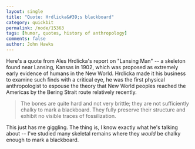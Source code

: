 ```yaml
---
layout: single 
title: "Quote: Hrdlicka&#39;s blackboard" 
category: quickbit
permalink: /node/15363
tags: [humor, quotes, history of anthropology] 
comments: false 
author: John Hawks 
---
```


Here's a quote from Ales Hrdlicka's report on "Lansing Man" -- a skeleton found near Lansing, Kansas in 1902, which was proposed as extremely early evidence of humans in the New World. Hrdlicka made it his business to examine such finds with a critical eye, he was the first physical anthropologist to espouse the theory that New World peoples reached the Americas by the Bering Strait route relatively recently. 

<blockquote>The bones are quite hard and not very brittle; they are not sufficiently chalky to mark a blackboard. They fully preserve their structure and exhibit no visible traces of fossilization.</blockquote>

This just has me giggling. The thing is, I know exactly what he's talking about -- I've studied many skeletal remains where they <i>would</i> be chalky enough to mark a blackboard.

